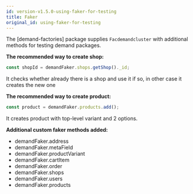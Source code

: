 ```yaml
---
id: version-v1.5.0-using-faker-for-testing
title: Faker
original_id: using-faker-for-testing
---
```

    
The [demand-factories] package supplies `Facdemandcluster` with additional methods for testing demand packages.

**The recommended way to create shop:**

```js
const shopId = demandFaker.shops.getShop()._id;
```

It checks whether already there is a shop and use it if so, in other case it creates the new one

**The recommended way to create product:**

```js
const product = demandFaker.products.add();
```

It creates product with top-level variant and 2 options.

**Additional custom faker methods added:**

-   demandFaker.address
-   demandFaker.metaField
-   demandFaker.productVariant
-   demandFaker.cartItem
-   demandFaker.order
-   demandFaker.shops
-   demandFaker.users
-   demandFaker.products
